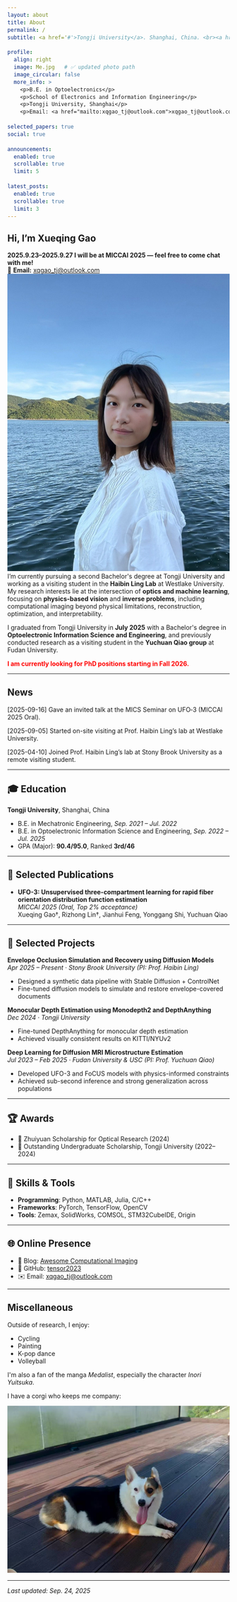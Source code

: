 ```yaml
---
layout: about
title: About
permalink: /
subtitle: <a href='#'>Tongji University</a>. Shanghai, China. <br><a href='mailto:xqgao_tj@outlook.com'>xqgao_tj@outlook.com</a>

profile:
  align: right
  image: Me.jpg   # ✅ updated photo path
  image_circular: false
  more_info: >
    <p>B.E. in Optoelectronics</p>
    <p>School of Electronics and Information Engineering</p>
    <p>Tongji University, Shanghai</p>
    <p>Email: <a href="mailto:xqgao_tj@outlook.com">xqgao_tj@outlook.com</a></p>

selected_papers: true
social: true

announcements:
  enabled: true
  scrollable: true
  limit: 5

latest_posts:
  enabled: true
  scrollable: true
  limit: 3
---
```


## Hi, I’m Xueqing Gao

**2025.9.23–2025.9.27 I will be at MICCAI 2025 — feel free to come chat with me!**  
📧 **Email:** [xqgao_tj@outlook.com](mailto:xqgao_tj@outlook.com)
![Me](Me.jpg)
I’m currently pursuing a second Bachelor's degree at Tongji University and working as a visiting student in the **Haibin Ling Lab** at Westlake University.  
My research interests lie at the intersection of **optics and machine learning**, focusing on **physics-based vision** and **inverse problems**, including computational imaging beyond physical limitations, reconstruction, optimization, and interpretability.  

I graduated from Tongji University in **July 2025** with a Bachelor's degree in **Optoelectronic Information Science and Engineering**, and previously conducted research as a visiting student in the **Yuchuan Qiao group** at Fudan University.  

**<span style="color:red">I am currently looking for PhD positions starting in Fall 2026.</span>**

---
## News
[2025-09-16] Gave an invited talk at the MICS Seminar on UFO‑3 (MICCAI 2025 Oral).

[2025-09-05] Started on-site visiting at Prof. Haibin Ling’s lab at Westlake University.

[2025-04-10] Joined Prof. Haibin Ling’s lab at Stony Brook University as a remote visiting student.

---

## 🎓 Education

**Tongji University**, Shanghai, China  
- B.E. in Mechatronic Engineering, *Sep. 2021 – Jul. 2022*  
- B.E. in Optoelectronic Information Science and Engineering, *Sep. 2022 – Jul. 2025*  
- GPA (Major): **90.4/95.0**, Ranked **3rd/46**

---

## 📄 Selected Publications

- **UFO-3: Unsupervised three-compartment learning for rapid fiber orientation distribution function estimation**  
  *MICCAI 2025 (Oral, Top 2% acceptance)*  
  Xueqing Gao†, Rizhong Lin†, Jianhui Feng, Yonggang Shi, Yuchuan Qiao

---

## 🧪 Selected Projects

**Envelope Occlusion Simulation and Recovery using Diffusion Models**  
*Apr 2025 – Present · Stony Brook University (PI: Prof. Haibin Ling)*  
- Designed a synthetic data pipeline with Stable Diffusion + ControlNet  
- Fine-tuned diffusion models to simulate and restore envelope-covered documents

**Monocular Depth Estimation using Monodepth2 and DepthAnything**  
*Dec 2024 · Tongji University*  
- Fine-tuned DepthAnything for monocular depth estimation  
- Achieved visually consistent results on KITTI/NYUv2

**Deep Learning for Diffusion MRI Microstructure Estimation**  
*Jul 2023 – Feb 2025 · Fudan University & USC (PI: Prof. Yuchuan Qiao)*  
- Developed UFO-3 and FoCUS models with physics-informed constraints  
- Achieved sub-second inference and strong generalization across populations

---

## 🏆 Awards

- 🏅 Zhuiyuan Scholarship for Optical Research (2024)  
- 🥇 Outstanding Undergraduate Scholarship, Tongji University (2022–2024)

---

## 🔧 Skills & Tools

- **Programming**: Python, MATLAB, Julia, C/C++  
- **Frameworks**: PyTorch, TensorFlow, OpenCV  
- **Tools**: Zemax, SolidWorks, COMSOL, STM32CubeIDE, Origin

---

## 🌐 Online Presence

- 🧠 Blog: [Awesome Computational Imaging](https://tensor2023.github.io/Awesome-Computational-Imaging/index.html)  
- 💼 GitHub: [tensor2023](https://github.com/tensor2023)  
- ✉️ Email: [xqgao_tj@outlook.com](mailto:xqgao_tj@outlook.com)

---

## Miscellaneous

Outside of research, I enjoy:

- Cycling
- Painting
- K-pop dance
- Volleyball

I'm also a fan of the manga *Medalist*, especially the character *Inori Yuitsuka*.

I have a corgi who keeps me company:

![My Corgi](Mydog.jpg)

---

_Last updated: Sep. 24, 2025_
